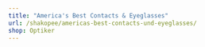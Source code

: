 ```yaml
---
title: "America's Best Contacts & Eyeglasses"
url: /shakopee/americas-best-contacts-und-eyeglasses/
shop: Optiker
---
```

